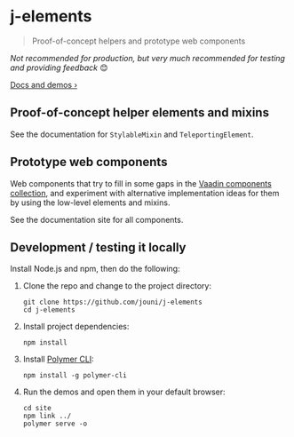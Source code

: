 # j-elements

> Proof-of-concept helpers and prototype web components

*Not recommended for production, but very much recommended for testing and providing feedback* 😊

[Docs and demos ›](http://vigilant-northcutt-2d7143.netlify.com/)


## Proof-of-concept helper elements and mixins

See the documentation for `StylableMixin` and `TeleportingElement`.



## Prototype web components

Web components that try to fill in some gaps in the [Vaadin components collection](https://vaadin.com/components), and experiment with alternative implementation ideas for them by using the low-level elements and mixins.

See the documentation site for all components.





## Development / testing it locally

Install Node.js and npm, then do the following:

1. Clone the repo and change to the project directory:

    ```
    git clone https://github.com/jouni/j-elements
    cd j-elements
    ```

1. Install project dependencies:

    ```
    npm install
    ```

1. Install [Polymer CLI](https://www.polymer-project.org/3.0/docs/tools/polymer-cli):

    ```
    npm install -g polymer-cli
    ```

1. Run the demos and open them in your default browser:

    ```
    cd site
    npm link ../
    polymer serve -o
    ```
